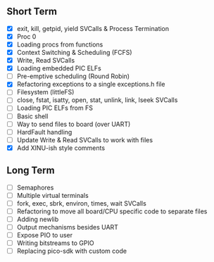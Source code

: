 ## Short Term
- [x] exit, kill, getpid, yield SVCalls & Process Termination
- [x] Proc 0
- [x] Loading procs from functions
- [x] Context Switching & Scheduling (FCFS)
- [x] Write, Read SVCalls
- [x] Loading embedded PIC ELFs
- [ ] Pre-emptive scheduling (Round Robin)
- [x] Refactoring exceptions to a single exceptions.h file
- [ ] Filesystem (littleFS)
- [ ] close, fstat, isatty, open, stat, unlink, link, lseek SVCalls
- [ ] Loading PIC ELFs from FS
- [ ] Basic shell
- [ ] Way to send files to board (over UART)
- [ ] HardFault handling
- [ ] Update Write & Read SVCalls to work with files
- [x] Add XINU-ish style comments

## Long Term
- [ ] Semaphores
- [ ] Multiple virtual terminals
- [ ] fork, exec, sbrk, environ, times, wait SVCalls
- [ ] Refactoring to move all board/CPU specific code to separate files
- [ ] Adding newlib
- [ ] Output mechanisms besides UART
- [ ] Expose PIO to user
- [ ] Writing bitstreams to GPIO
- [ ] Replacing pico-sdk with custom code